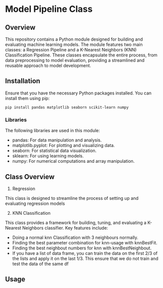 # Model Pipeline Class

## Overview

This repository contains a Python module designed for building and evaluating machine learning models. The module features two main classes: a Regression Pipeline and a K-Nearest Neighbors (KNN) Classification Pipeline. These classes encapsulate the entire process, from data preprocessing to model evaluation, providing a streamlined and reusable approach to model development.

## Installation

Ensure that you have the necessary Python packages installed. You can install them using pip:

```pip install pandas matplotlib seaborn scikit-learn numpy```

### Libraries

The following libraries are used in this module:

- pandas: For data manipulation and analysis.
- matplotlib.pyplot: For plotting and visualizing data.
- seaborn: For statistical data visualization.
- sklearn: For using learning models.
- numpy: For numerical computations and array manipulation.

## Class Overview

1. Regression

This class is designed to streamline the process of setting up and evaluating regression models

2. KNN Classification

This class provides a framework for building, tuning, and evaluating a K-Nearest Neighbors classifier. Key features include:

- Doing a normal knn Classification with 3 neighbours normally.
- Finding the best parameter combination for knn-usage with knnBestFit.
- Finding the best neighbout numbers for knn with knnBestNeighbout.
- If you have a list of data frame, you can train the data on the first 2/3 of the lists and apply it on the last 1/3. This ensure that we do not train and test the data of the same df

## Usage
